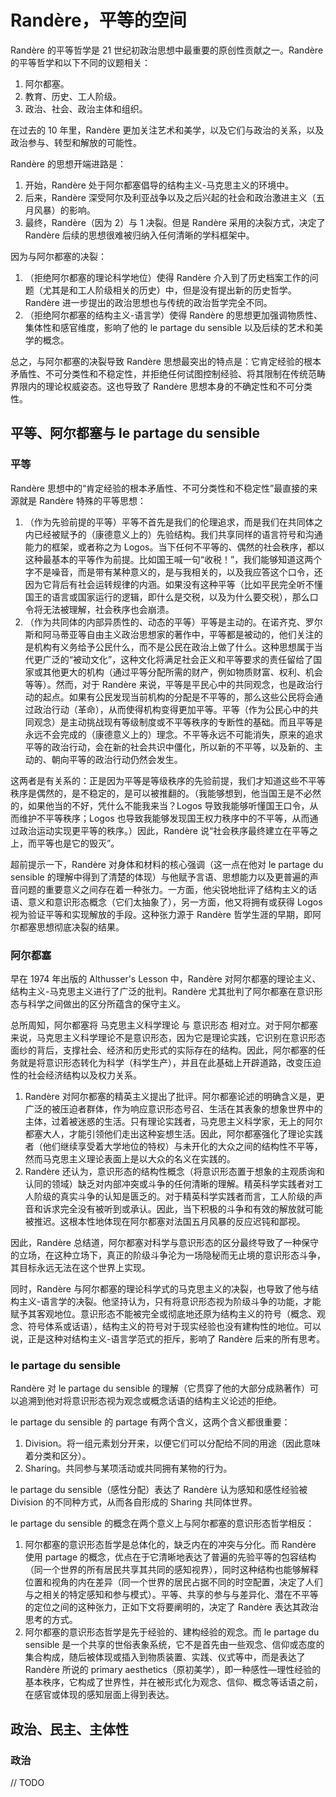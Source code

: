 # Randère，平等的空间

Randère 的平等哲学是 21 世纪初政治思想中最重要的原创性贡献之一。Randère 的平等哲学和以下不同的议题相关：

1. 阿尔都塞。
2. 教育、历史、工人阶级。
3. 政治、社会、政治主体和组织。

在过去的 10 年里，Randère 更加关注艺术和美学，以及它们与政治的关系，以及政治参与、转型和解放的可能性。

Randère 的思想开端进路是：

1. 开始，Randère 处于阿尔都塞倡导的结构主义-马克思主义的环境中。
2. 后来，Randère 深受阿尔及利亚战争以及之后兴起的社会和政治激进主义（五月风暴）的影响。
3. 最终，Randère（因为 2）与 1 决裂。但是 Randère 采用的决裂方式，决定了 Randère 后续的思想很难被归纳入任何清晰的学科框架中。

因为与阿尔都塞的决裂：

1. （拒绝阿尔都塞的理论科学地位）使得 Randère 介入到了历史档案工作的问题（尤其是和工人阶级相关的历史）中，但是没有提出新的历史哲学。Randère 进一步提出的政治思想也与传统的政治哲学完全不同。
3. （拒绝阿尔都塞的结构主义-语言学）使得 Randère 的思想更加强调物质性、集体性和感官维度，影响了他的 le partage du sensible 以及后续的艺术和美学的概念。

总之，与阿尔都塞的决裂导致 Randère 思想最突出的特点是：它肯定经验的根本矛盾性、不可分类性和不稳定性，并拒绝任何试图控制经验、将其限制在传统范畴界限内的理论权威姿态。这也导致了 Randère 思想本身的不确定性和不可分类性。

## 平等、阿尔都塞与 le partage du sensible

### 平等

Randère 思想中的“肯定经验的根本矛盾性、不可分类性和不稳定性”最直接的来源就是 Randère 特殊的平等思想：

1. （作为先验前提的平等）平等不首先是我们的伦理追求，而是我们在共同体之内已经被赋予的（康德意义上的）先验结构。我们共享同样的语言符号和沟通能力的框架，或者称之为 Logos。当下任何不平等的、偶然的社会秩序，都以这种最基本的平等作为前提。比如国王喊一句“收税！”，我们能够知道这两个字不是噪音，而是带有某种意义的，是与我相关的，以及我应答这个口令，还因为它背后有社会运转规律的内涵。如果没有这种平等（比如平民完全听不懂国王的语言或国家运行的逻辑，即什么是交税，以及为什么要交税），那么口令将无法被理解，社会秩序也会崩溃。
2. （作为共同体的内部异质性的、动态的平等）平等是主动的。在诺齐克、罗尔斯和阿马蒂亚等自由主义政治思想家的著作中，平等都是被动的，他们关注的是机构有义务给予公民什么，而不是公民在政治上做了什么。这种思想属于当代更广泛的“被动文化”，这种文化将满足社会正义和平等要求的责任留给了国家或其他更大的机构（通过平等分配所需的财产，例如物质财富、权利、机会等等）。然而，对于 Randère 来说，平等是平民心中的共同观念，也是政治行动的起点。如果有公民发现当前机构的分配是不平等的，那么这些公民将会通过政治行动（革命），从而使得机构变得更加平等。平等（作为公民心中的共同观念）是主动挑战现有等级制度或不平等秩序的专断性的基础。而且平等是永远不会完成的（康德意义上的）理念。不平等永远不可能消失，原来的追求平等的政治行动，会在新的社会共识中僵化，所以新的不平等，以及新的、主动的、朝向平等的政治行动仍然会发生。

这两者是有关系的：正是因为平等是等级秩序的先验前提，我们才知道这些不平等秩序是偶然的，是不稳定的，是可以被推翻的。（我能够想到，他当国王是不必然的，如果他当的不好，凭什么不能我来当？Logos 导致我能够听懂国王口令，从而维护不平等秩序；Logos 也导致我能够发现国王权力秩序中的不平等，从而通过政治运动实现更平等的秩序。）因此，Randère 说“社会秩序最终建立在平等之上，而平等也是它的毁灭”。

超前提示一下，Randère 对身体和材料的核心强调（这一点在他对 le partage du sensible 的理解中得到了清楚的体现）与他赋予言语、思想能力以及更普遍的声音问题的重要意义之间存在着一种张力。一方面，他尖锐地批评了结构主义的话语、意义和意识形态概念（它们太抽象了），另一方面，他又将拥有或获得 Logos 视为验证平等和实现解放的手段。这种张力源于 Randère 哲学生涯的早期，即阿尔都塞思想彻底决裂的结果。

### 阿尔都塞

早在 1974 年出版的 Althusser's Lesson 中，Randère 对阿尔都塞的理论主义、结构主义-马克思主义进行了广泛的批判。Randère 尤其批判了阿尔都塞在意识形态与科学之间做出的区分所蕴含的保守主义。

总所周知，阿尔都塞将 马克思主义科学理论 与 意识形态 相对立。对于阿尔都塞来说，马克思主义科学理论不是意识形态，因为它是理论实践，它识别在意识形态面纱的背后，支撑社会、经济和历史形式的实际存在的结构。因此，阿尔都塞的任务就是将意识形态转化为科学（科学生产），并且在此基础上开辟道路，改变压迫性的社会经济结构以及权力关系。

1. Randère 对阿尔都塞的精英主义提出了批评。阿尔都塞论述的明确含义是，更广泛的被压迫者群体，作为响应意识形态号召、生活在其表象的想象世界中的主体，过着被迷惑的生活。只有理论实践者，马克思主义科学家，无上的阿尔都塞大人，才能引领他们走出这种妄想生活。因此，阿尔都塞强化了理论实践者（他们继续享受着大学地位的特权）与未开化的大众之间的结构性不平等，然而马克思主义理论表面上是以大众的名义在实践的。
2. Randère 还认为，意识形态的结构性概念（将意识形态置于想象的主观质询和认同的领域）缺乏对内部冲突或斗争的任何清晰的理解。精英科学实践者对工人阶级的真实斗争的认知是匮乏的。对于精英科学实践者而言，工人阶级的声音和诉求完全没有被听到或承认。因此，当下积极的斗争和有效的解放就可能被推迟。这根本性地体现在阿尔都塞对法国五月风暴的反应迟钝和鄙视。

因此，Randère 总结道，阿尔都塞对科学与意识形态的区分最终导致了一种保守的立场，在这种立场下，真正的阶级斗争沦为一场隐秘而无止境的意识形态斗争，其目标永远无法在这个世界上实现。

同时，Randère 与阿尔都塞的理论科学式的马克思主义的决裂，也导致了他与结构主义-语言学的决裂。他坚持认为，只有将意识形态视为阶级斗争的功能，才能赋予其客观地位。意识形态不能被完全或彻底地还原为结构主义的符号（概念、观念、符号体系或话语），结构主义的符号对于现实经验也没有建构性的地位。可以说，正是这种对结构主义-语言学范式的拒斥，影响了 Randère 后来的所有思考。

### le partage du sensible

Randère 对 le partage du sensible 的理解（它贯穿了他的大部分成熟著作）可以追溯到他对将意识形态视为观念或概念话语的结构主义论述的拒绝。

le partage du sensible 的 partage 有两个含义，这两个含义都很重要：

1. Division。将一组元素划分开来，以便它们可以分配给不同的用途（因此意味着分类和区分）。
2. Sharing。共同参与某项活动或共同拥有某物的行为。

le partage du sensible（感性分配）表达了 Randère 认为感知和感性经验被 Division 的不同种方式，从而各自形成的 Sharing 共同体世界。

le partage du sensible 的概念在两个意义上与阿尔都塞的意识形态哲学相反：

1. 阿尔都塞的意识形态哲学是总体化的，缺乏内在的冲突与分化。而 Randère 使用 partage 的概念，优点在于它清晰地表达了普遍的先验平等的包容结构（同一个世界的所有居民共享其共同的感知视界），同时这种结构也能够解释位置和视角的内在差异（同一个世界的居民占据不同的时空配置，决定了人们与之相关的特定感知和参与模式）。平等、共享的参与与差异化、潜在不平等的定位之间的这种张力，正如下文将要阐明的，决定了 Randère 表达其政治思考的方式。
2. 阿尔都塞的意识形态哲学是先于经验的、建构经验的观念。而 le partage du sensible 是一个共享的世俗表象系统，它不是首先由一些观念、信仰或态度的集合构成，随后被体现或插入到物质装置、实践、仪式等中，而是表达了 Randère 所说的 primary aesthetics（原初美学），即一种感性—理性经验的基本秩序，它构成了世界性，并在被形式化为观念、信仰、概念等话语之前，在感官或体现的感知层面上得到表达。

## 政治、民主、主体性

### 政治

// TODO
